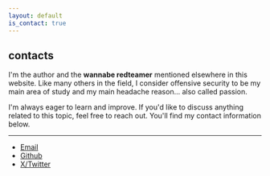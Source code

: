```yaml
---
layout: default
is_contact: true
---
```

## contacts

I'm the author and the **wannabe redteamer** mentioned elsewhere in this website.
Like many others in the field, I consider offensive security to be my main area of study and my main headache reason... also called passion.

I'm always eager to learn and improve. If you'd like to discuss anything related to this topic, feel free to reach out. You'll find my contact information below.

---

- [Email](mailto:brmkit[at]protonmail.com)
- [Github](https://github.com/brmkit)
- [X/Twitter](https://x.com/_brmkit)
